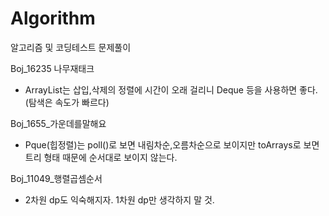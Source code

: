 # Algorithm
알고리즘 및 코딩테스트 문제풀이

Boj_16235 나무재태크
- ArrayList는 삽입,삭제의 정렬에 시간이 오래 걸리니 Deque 등을 사용하면 좋다. (탐색은 속도가 빠르다)

Boj_1655_가운데를말해요
- Pque(힙정렬)는 poll()로 보면 내림차순,오름차순으로 보이지만 toArrays로 보면 트리 형태 때문에 순서대로 보이지 않는다.

Boj_11049_행렬곱셈순서
- 2차원 dp도 익숙해지자. 1차원 dp만 생각하지 말 것.
